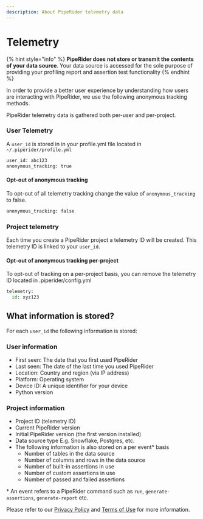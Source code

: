```yaml
---
description: About PipeRider telemetry data
---
```


# Telemetry

{% hint style="info" %}
**PipeRider does** **not store or transmit the contents of your data source**. Your data source is accessed for the sole purpose of providing your profiling report and assertion test functionality
{% endhint %}

In order to provide a better user experience by understanding how users are interacting with PipeRider, we use the following anonymous tracking methods.

PipeRider telemetry data is gathered both per-user and per-project.

### User Telemetry

A `user_id` is stored in in your profile.yml file located in `~/.piperider/profile.yml`

```python
user_id: abc123
anonymous_tracking: true
```

#### Opt-out of anonymous tracking

To opt-out of all telemetry tracking change the value of `anonymous_tracking` to false.

```python
anonymous_tracking: false
```

### **Project telemetry**

Each time you create a PipeRider project a telemetry ID will be created. This telemetry ID is linked to your `user_id`.

#### Opt-out of anonymous tracking per-project

To opt-out of tracking on a per-project basis, you can remove the telemetry ID located in .piperider/config.yml

```python
telemetry:
  id: xyz123
```

## What information is stored?

For each `user_id` the following information is stored:

### User information

* First seen: The date that you first used PipeRider
* Last seen: The date of the last time you used PipeRider
* Location: Country and region (via IP address)
* Platform: Operating system
* Device ID: A unique identifier for your device
* Python version

### Project information

* Project ID (telemetry ID)
* Current PipeRider version
* Initial PipeRider version (the first version installed)
* Data source type E.g. Snowflake, Postgres, etc.
* The following information is also stored on a per event\* basis
  * Number of tables in the data source
  * Number of columns and rows in the data source
  * Number of built-in assertions in use
  * Number of custom assertions in use
  * Number of passed and failed assertions

\* An event refers to a PipeRider command such as `run`, `generate-assertions`, `generate-report` etc.

Please refer to our [Privacy Policy](privacy-policy.md) and [Terms of Use](terms-of-use.md) for more information.
